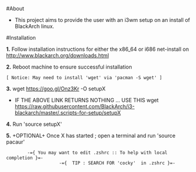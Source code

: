 #About

- This project aims to provide the user with an i3wm setup on an install of BlackArch linux.



#Installation

**1.** Follow installation instructions for either the x86_64 or i686 net-install on http://www.blackarch.org/downloads.html

**2.** Reboot machine to ensure successful installation


	[ Notice: May need to install 'wget' via 'pacman -S wget' ]

**3.** wget https://goo.gl/Onz3Kr -O setupX 


- IF THE ABOVE LINK RETURNS NOTHING	... USE THIS
	wget https://raw.githubusercontent.com/BlackArch/i3-blackarch/master/.scripts-for-setup/setupX

**4.** Run 'source setupX'
	
**5.** +OPTIONAL+    Once X has started ; open a terminal and run 'source pacaur'
		
			-={ You may want to edit .zshrc :: To help with local completion }=- 
						-={  TIP : SEARCH FOR 'cocky'  in .zshrc }=-
